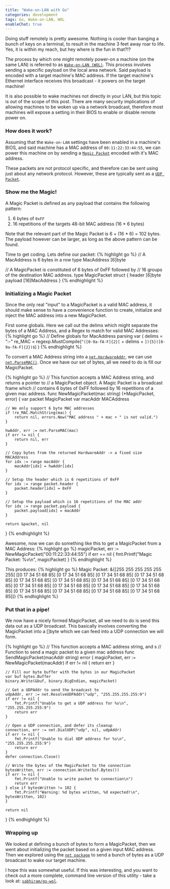 ```yaml
---
title: "Wake-on-LAN with Go"
categories: development
tags: Go, Wake-on-LAN, WOL
enableChat: true
---
```


Doing stuff remotely is pretty awesome. Nothing is cooler than banging a bunch of keys on a terminal, to result in the machine 3 feet away roar to life. Yes, it is within my reach, but hey where is the fun in that?!?

The process by which one might remotely power-on a machine (on the same LAN) is referred to as [`Wake-on-LAN (WOL)`](http://en.wikipedia.org/wiki/Wake-on-LAN). This process involves sending a specific payload on the local area network. Said payload is encoded with a target machine's MAC address. If the target machine's Ethernet interface receives this broadcast - it powers on the target machine!

It is also possible to wake machines not directly in your LAN, but this topic is out of the scope of this post. There are many security implications of allowing machines to be woken up via a network broadcast, therefore most machines will expose a setting in their BIOS to enable or disable remote power on. 

### How does it work?

Assuming that the `Wake-on-LAN` settings have been enabled in a machine's BIOS, and said machine has a MAC address of `00:11:22:33:44:55`, we can power this machine on by sending a [`Magic Packet`](http://en.wikipedia.org/w/index.php?title=Wake-on-LAN&redirect=no#Magic_packet) encoded with it's MAC address.

These packets are not protocol specific, and therefore can be sent using just about any network protocol. However, these are typically sent as a [`UDP Packet`](http://en.wikipedia.org/wiki/User_Datagram_Protocol).

### Show me the Magic!

A Magic Packet is defined as any payload that contains the following pattern:

1. 6 bytes of `0xFF`
2. 16 repetitions of the targets 48-bit MAC address (16 * 6 bytes)

Note that the relevant part of the Magic Packet is 6 + (16 * 6) = 102 bytes. The payload however can be larger, as long as the above pattern can be found.

Time to get coding. Lets define our packet:
{% highlight go %}
// A MacAddress is 6 bytes in a row
type MacAddress [6]byte

// A MagicPacket is constituted of 6 bytes of 0xFF followed by
// 16 groups of the destination MAC address.
type MagicPacket struct {
    header  [6]byte
    payload [16]MacAddress
}
{% endhighlight %}

### Initializing a Magic Packet

Since the only real "input" to a MagicPacket is a valid MAC address, it should make sense to have a convenience function to create, initialize and inject the MAC address into a new MagicPacket.

First some globals. Here we call out the delims which might separate the bytes of a MAC Address, and a Regex to match for valid MAC Addresses:
{% highlight go %}
// Define globals for MacAddress parsing
var (
    delims = ":-"
    re_MAC = regexp.MustCompile(`^([0-9a-fA-F]{2}[` + delims + `]){5}([0-9a-fA-F]{2})$`)
)
{% endhighlight %}

To convert a MAC Address string into a [`net.HardwareAddr`](http://golang.org/pkg/net/#HardwareAddr), we can use [`net.ParseMAC()`](http://golang.org/pkg/net/#ParseMAC). Once we have our set of bytes, all we need to do is fill our MagicPacket.

{% highlight go %}
// This function accepts a MAC Address string, and returns a pointer to
// a MagicPacket object. A Magic Packet is a broadcast frame which
// contains 6 bytes of 0xFF followed by 16 repetitions of a given mac address.
func NewMagicPacket(mac string) (*MagicPacket, error) {
    var packet MagicPacket
    var macAddr MACAddress

    // We only support 6 byte MAC addresses
    if !re_MAC.MatchString(mac) {
        return nil, errors.New("MAC address " + mac + " is not valid.")
    }

    hwAddr, err := net.ParseMAC(mac)
    if err != nil {
        return nil, err
    }

    // Copy bytes from the returned HardwareAddr -> a fixed size MACAddress
    for idx := range macAddr {
        macAddr[idx] = hwAddr[idx]
    }

    // Setup the header which is 6 repetitions of 0xFF
    for idx := range packet.header {
        packet.header[idx] = 0xFF
    }

    // Setup the payload which is 16 repetitions of the MAC addr
    for idx := range packet.payload {
        packet.payload[idx] = macAddr
    }

    return &packet, nil
}
{% endhighlight %}

Awesome, now we can do something like this to get a MagicPacket from a MAC Address:
{% highlight go %}
magicPacket, err := NewMagicPacket("00:11:22:33:44:55")
if err == nil {
    fmt.Printf("Magic Packet: %v\n", magicPacket)
}
{% endhighlight %}

This produces:
{% highlight go %}
Magic Packet: &{[255 255 255 255 255 255] [[0 17 34 51 68 85] [0 17 34 51 68 85] [0 17 34 51 68 85] [0 17 34 51 68 85] [0 17 34 51 68 85] [0 17 34 51 68 85] [0 17 34 51 68 85] [0 17 34 51 68 85] [0 17 34 51 68 85] [0 17 34 51 68 85] [0 17 34 51 68 85] [0 17 34 51 68 85] [0 17 34 51 68 85] [0 17 34 51 68 85] [0 17 34 51 68 85] [0 17 34 51 68 85]]}
{% endhighlight %}

### Put that in a pipe!

We now have a nicely formed MagicPacket, all we need to do is send this data out as a UDP broadcast. This basically involves converting the MagicPacket into a []byte which we can feed into a UDP connection we will form.

{% highlight go %}
// This function accepts a MAC address string, and s
// Function to send a magic packet to a given mac address
func SendMagicPacket(macAddr string) error {
    magicPacket, err := NewMagicPacket(macAddr)
    if err != nil {
        return err
    }

    // Fill our byte buffer with the bytes in our MagicPacket
    var buf bytes.Buffer
    binary.Write(&buf, binary.BigEndian, magicPacket)

    // Get a UDPAddr to send the broadcast to
    udpAddr, err := net.ResolveUDPAddr("udp", "255.255.255.255:9")
    if err != nil {
        fmt.Printf("Unable to get a UDP address for %s\n", "255.255.255.255:9")
        return err
    }

    // Open a UDP connection, and defer its cleanup
    connection, err := net.DialUDP("udp", nil, udpAddr)
    if err != nil {
        fmt.Printf("Unable to dial UDP address for %s\n", "255.255.255.255:9")
        return err
    }
    defer connection.Close()

    // Write the bytes of the MagicPacket to the connection
    bytesWritten, err := connection.Write(buf.Bytes())
    if err != nil {
        fmt.Printf("Unable to write packet to connection\n")
        return err
    } else if bytesWritten != 102 {
        fmt.Printf("Warning: %d bytes written, %d expected!\n", bytesWritten, 102)
    }

    return nil
}
{% endhighlight %}

### Wrapping up

We looked at defining a bunch of bytes to form a MagicPacket, then we went about initializing the packet based on a given input MAC address. Then we explored using the [`net package`](http://golang.org/pkg/net/) to send a bunch of bytes as a UDP broadcast to wake our target machine.

I hope this was somewhat useful. If this was interesting, and you want to check out a more complete, command line version of this utility - take a look at: [`sabhiram/go-wol`](https://github.com/sabhiram/go-wol).
